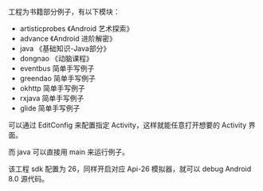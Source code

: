 工程为书籍部分例子，有以下模块：
- artisticprobes 《Android 艺术探索》
- advance 《Android 进阶解密》
- java 《基础知识-Java部分》
- dongnao 《动脑课程》
- eventbus 简单手写例子
- greendao 简单手写例子
- okhttp 简单手写例子
- rxjava 简单手写例子
- glide 简单手写例子

可以通过 EditConfig 来配置指定 Activity，这样就能任意打开想要的 Activity 界面。

而 java 可以直接用 main 来运行例子。

该工程 sdk 配置为 26，同样开启对应 Api-26 模拟器，就可以 debug Android 8.0 源代码。 